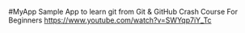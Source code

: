 #MyApp
Sample App to learn git from
Git & GitHub Crash Course For Beginners
https://www.youtube.com/watch?v=SWYqp7iY_Tc
